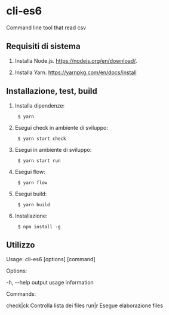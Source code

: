 # cli-es6
Command line tool that read csv

Requisiti di sistema
-----------
1. Installa Node.js.
   https://nodejs.org/en/download/.
   
2. Installa Yarn.
   https://yarnpkg.com/en/docs/install

Installazione, test, build
----------

1. Installa dipendenze:

        $ yarn

2. Esegui check in ambiente di sviluppo:

        $ yarn start check

3. Esegui in ambiente di sviluppo:

        $ yarn start run

4. Esegui flow:

        $ yarn flow

5. Esegui build:

        $ yarn build
        
6. Installazione:

        $ npm install -g

Utilizzo
-----------

Usage: cli-es6 [options] [command]

Options:

  -h, --help  output usage information

Commands:

  check|ck    Controlla lista dei files
  run|r       Esegue elaborazione files
